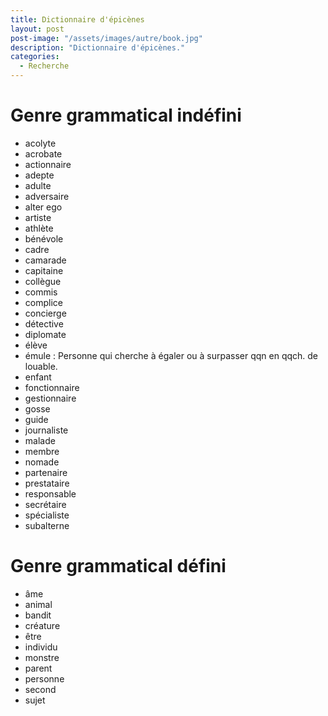 ```yaml
---
title: Dictionnaire d'épicènes
layout: post
post-image: "/assets/images/autre/book.jpg"
description: "Dictionnaire d'épicènes."
categories:
  - Recherche
---
```


# Genre grammatical indéfini

- acolyte
- acrobate
- actionnaire
- adepte
- adulte
- adversaire
- alter ego
- artiste
- athlète
- bénévole
- cadre
- camarade
- capitaine
- collègue
- commis
- complice
- concierge
- détective
- diplomate
- élève
- émule : Personne qui cherche à égaler ou à surpasser qqn en qqch. de louable.
- enfant
- fonctionnaire
- gestionnaire
- gosse
- guide
- journaliste
- malade
- membre
- nomade
- partenaire
- prestataire
- responsable
- secrétaire
- spécialiste
- subalterne

# Genre grammatical défini

- âme
- animal
- bandit
- créature
- être
- individu
- monstre
- parent
- personne
- second
- sujet



